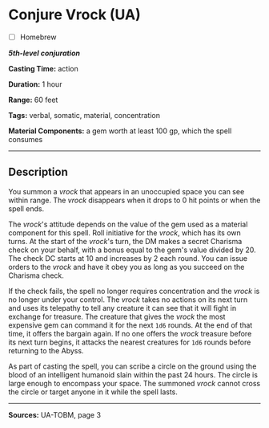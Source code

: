 # Conjure Vrock (UA)

- [ ] Homebrew

***5th-level conjuration***

**Casting Time:** action

**Duration:** 1 hour

**Range:** 60 feet

**Tags:** verbal, somatic, material, concentration

**Material Components:** a gem worth at least 100 gp, which the spell consumes

---

## Description
You summon a *vrock* that appears in an unoccupied space you can see within range.
The *vrock* disappears when it drops to 0 hit points or when the spell ends.

The *vrock*'s attitude depends on the value of the gem used as a material component for this spell.
Roll initiative for the *vrock*, which has its own turns.
At the start of the *vrock*'s turn, the DM makes a secret Charisma check on your behalf, with a bonus equal to the gem's value divided by 20.
The check DC starts at 10 and increases by 2 each round.
You can issue orders to the *vrock* and have it obey you as long as you succeed on the Charisma check.

If the check fails, the spell no longer requires concentration and the *vrock* is no longer under your control.
The *vrock* takes no actions on its next turn and uses its telepathy to tell any creature it can see that it will fight in exchange for treasure.
The creature that gives the *vrock* the most expensive gem can command it for the next `1d6` rounds.
At the end of that time, it offers the bargain again.
If no one offers the *vrock* treasure before its next turn begins, it attacks the nearest creatures for `1d6` rounds before returning to the Abyss.

As part of casting the spell, you can scribe a circle on the ground using the blood of an intelligent humanoid slain within the past 24 hours.
The circle is large enough to encompass your space.
The summoned *vrock* cannot cross the circle or target anyone in it while the spell lasts.

---

**Sources:** UA-TOBM, page 3
